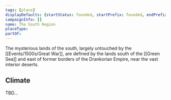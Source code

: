 ```yaml
---
tags: [place]
displayDefaults: {startStatus: founded, startPrefix: founded, endPrefix: destroyed, endStatus: destroyed}
campaignInfo: []
name: The South Region
placeType:
partOf:
---
```


The mysterious lands of the south, largely untouched by the [[Events/1500s/Great War]], are defined by the lands south of the [[Green Sea]] and east of former borders of the Drankorian Empire, near the vast interior deserts. 

## Climate

TBD...